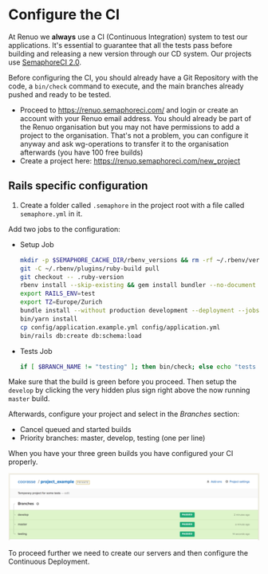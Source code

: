 # Configure the CI

At Renuo we **always** use a CI (Continuous Integration) system to test our applications. It's essential to guarantee
that all the tests pass before building and releasing a new version through our CD system. Our projects use
[SemaphoreCI 2.0](<https://semaphoreci.com/>).

Before configuring the CI, you should already have a Git Repository with the code, a `bin/check` command to execute,
and the main branches already pushed and ready to be tested.

* Proceed to <https://renuo.semaphoreci.com/> and login or create an account with your Renuo email address.
You should already be part of the Renuo organisation but you may not have permissions to add a project to
the organisation. That's not a problem, you can configure it anyway and ask wg-operations to transfer it to
the organisation afterwards (you have 100 free builds)
* Create a project here: <https://renuo.semaphoreci.com/new_project> 

## Rails specific configuration

1. Create a folder called `.semaphore` in the project root with a file called `semaphore.yml` in it.

Add two jobs to the configuration:

* Setup Job

  ```sh
  mkdir -p $SEMAPHORE_CACHE_DIR/rbenv_versions && rm -rf ~/.rbenv/versions && ln -s $SEMAPHORE_CACHE_DIR/rbenv_versions ~/.rbenv/versions
  git -C ~/.rbenv/plugins/ruby-build pull
  git checkout -- .ruby-version
  rbenv install --skip-existing && gem install bundler --no-document
  export RAILS_ENV=test
  export TZ=Europe/Zurich
  bundle install --without production development --deployment --jobs 3 --retry 3
  bin/yarn install
  cp config/application.example.yml config/application.yml
  bin/rails db:create db:schema:load
  ```

* Tests Job

  ```sh
  if [ $BRANCH_NAME != "testing" ]; then bin/check; else echo "tests skipped"; fi
  ```

Make sure that the build is green before you proceed. Then setup the `develop` by clicking the very hidden plus sign
right above the now running `master` build.

Afterwards, configure your project and select in the *Branches* section:
  * Cancel queued and started builds
  * Priority branches: master, develop, testing (one per line)

When you have your three green builds you have configured your CI properly.

![semaphoreci_2](../images/semaphoreci_2.png)

To proceed further we need to create our servers and then configure the Continuous Deployment.
